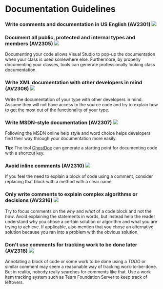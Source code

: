 # Documentation Guidelines

### Write comments and documentation in US English  (AV2301) ![](images/1.png)

### Document all public, protected and internal types and members  (AV2305) ![](images/2.png)
Documenting your code allows Visual Studio to pop-up the documentation when your class is used somewhere else. Furthermore, by properly documenting your classes, tools can generate professionally looking class documentation.

### Write XML documentation with other developers in mind  (AV2306) ![](images/2.png)
Write the documentation of your type with other developers in mind. Assume they will not have access to the source code and try to explain how to get the most out of the functionality of your type.

### Write MSDN-style documentation  (AV2307) ![](images/3.png)
Following the MSDN online help style and word choice helps developers find their way through your documentation more easily.

**Tip:** The tool [GhostDoc](http://submain.com/products/ghostdoc.aspx) can generate a starting point for documenting code with a shortcut key.

### Avoid inline comments  (AV2310) ![](images/2.png)
If you feel the need to explain a block of code using a comment, consider replacing that block with a method with a clear name.

### Only write comments to explain complex algorithms or decisions  (AV2316) ![](images/1.png)
Try to focus comments on the *why* and *what* of a code block and not the *how*. Avoid explaining the statements in words, but instead help the reader understand why you chose a certain solution or algorithm and what you are trying to achieve. If applicable, also mention that you chose an alternative solution because you ran into a problem with the obvious solution.

### Don't use comments for tracking work to be done later  (AV2318) ![](images/3.png)
Annotating a block of code or some work to be done using a *TODO* or similar comment may seem a reasonable way of tracking work-to-be-done. But in reality, nobody really searches for comments like that. Use a work item tracking system such as Team Foundation Server to keep track of leftovers.